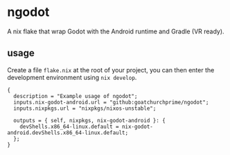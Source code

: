 
# ngodot

A nix flake that wrap Godot with the Android runtime and Gradle (VR ready).

## usage

Create a file `flake.nix` at the root of your project, you can then enter the development environment using `nix develop`.

```
{
  description = "Example usage of ngodot";
  inputs.nix-godot-android.url = "github:goatchurchprime/ngodot";
  inputs.nixpkgs.url = "nixpkgs/nixos-unstable";

  outputs = { self, nixpkgs, nix-godot-android }: {
    devShells.x86_64-linux.default = nix-godot-android.devShells.x86_64-linux.default;
  };
}
```
